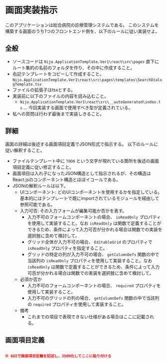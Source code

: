 # 画面実装指示
このアプリケーションは総合病院の診療管理システムである。
このシステムを構築する画面のうち1つのフロントエンド側を、以下のルールに従い実装せよ。

## 全般
* ソースコードは `Nijo.ApplicationTemplate.Ver1\react\src\pages` 直下にルート集約の名前のフォルダを作り、その中に作成すること。
* 右記テンプレートをコピーして作成すること。 `Nijo.ApplicationTemplate.Ver1\react\src\pages\templates\SearchDialogTemplate.tsx`
* ファイルの拡張子はtsxとする。
* 実装前に以下のファイルの内容を読み込むこと。
  * `Nijo.ApplicationTemplate.Ver1\react\src\__autoGenerated\index.ts` … 今回実装する画面で使用すべき型が定義されている。
* 私への質問は行わず最後まで実装しきること。

## 詳細
画面の詳細は後述する画面項目定義でJSON形式で指示する。
以下のルールに従い解釈すること。

* ファイルテンプレート中に `TODO` という文字が現れている箇所を後述の画面項目定義に従い修正すること。
* 画面項目は入れ子になったJSON構造として指示されるが、その構造はReact.jsのコンポーネント構造とほぼイコールである。
* JSONの解釈ルールは以下。
  * UIコンポーネント: どのUIコンポーネントを使用するかを指定している。基本的にはテンプレートで既にimportされているモジュールを経由して参照可能である。
  * 入力可否: その入力フォームが編集可能か否かを表す。
    * 入力不可のフォームコンポーネントの場合、 `isReadOnly` プロパティを使用して実装すること。なお `isReadOnly` は関数で定義することができるため、条件によって入力可否が分かれる場合は関数での実装を選択肢に含めて検討して。
    * グリッド全体が入力不可の場合、 `EditableGrid` のプロパティで `isReadOnly` プロパティを指定すること。
    * グリッドの特定の列が入力不可の場合、 `getColumnDefs` 関数の中で当該列の `isReadOnly` プロパティを使用して実装すること。なお `isReadOnly` は関数で定義することができるため、条件によって入力可否が分かれる場合は関数での実装を選択肢に含めて検討して。
  * 必須か否か
    * 入力不可のフォームコンポーネントの場合、 `required` プロパティを使用して実装すること。
    * 入力不可のグリッドの列の場合、 `getColumnDefs` 関数の中で当該列の `required` プロパティを使用して実装すること。
  * 備考
    * これまでの項目で表現できない仕様がある場合はここに記載される。

## 画面項目定義

```json

※ GUIで画面項目定義を記述し、JSON化してここに貼り付ける

```
